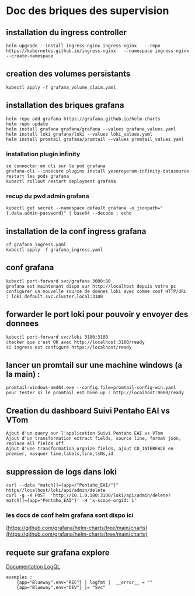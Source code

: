 # Doc des briques des supervision

## installation du ingress controller
    helm upgrade --install ingress-nginx ingress-nginx   --repo https://kubernetes.github.io/ingress-nginx   --namespace ingress-nginx --create-namespace

## creation des volumes persistants 
    kubectl apply -f grafana_volume_claim.yaml

## installation des briques grafana
    helm repo add grafana https://grafana.github.io/helm-charts
    helm repo update
    helm install grafana grafana/grafana --values grafana_values.yaml 
    helm install loki grafana/loki --values loki_values.yaml
    helm install promtail grafana/promtail --values promtail_values.yaml 

### installation plugin infinity
    se connecter en cli sur le pod grafana
    grafana-cli --insecure plugins install yesoreyeram-infinity-datasource
    restart les pods grafana
    kubectl rollout restart deployment grafana

### recup du pwd admin grafana
    kubectl get secret --namespace default grafana -o jsonpath="{.data.admin-password}" | base64 --decode ; echo

## installation de la conf ingress grafana
    cf grafana_ingress.yaml
    kubectl apply -f grafana_ingress.yaml

## conf grafana
    kubectl port-forward svc/grafana 3000:80
    grafana est maintenant dispo sur http://localhost depuis votre pc
    configurer un nouvelle source de donnes loki avec comme conf HTTP/URL : loki.default.svc.cluster.local:3100

## forwarder le port loki pour pouvoir y envoyer des donnees
    kubectl port-forward svc/loki 3100:3100
    checker que c'est OK avec http://localhost:3100/ready
    si ingress est configuré https://localhost/ready

## lancer un promtail sur une machine windows (a la main) :
    promtail-windows-amd64.exe --config.file=promtail-config-win.yaml
    pour tester si le promtail est bien up : http://localhost:9080/ready


## Creation du dashboard Suivi Pentaho EAI vs VTom
    Ajout d'un query sur l'application Suivi Pentaho EAI vs VTom
    Ajout d'un transformation extract fields, source line, format json, replace all fields off
    Ajout d'une transformation orgnize fields, ajout CD_INTERFACE en premier, masquer time,labels,line,tsNs,id

## suppression de logs dans loki
    curl --data "match[]={app=/"Pentaho_EAI/"}" https//localhost/loki/api/admin/delete
    curl -g -X POST  'http://10.1.0.180:3100/loki/api/admin/delete?match[]={app="Pentaho_EAI"}' -H 'x-scope-orgid: 1'

### les docs de conf helm grafana sont dispo ici 
[https://github.com/grafana/helm-charts/tree/main/charts](https://github.com/grafana/helm-charts/tree/main/charts)
 

## requete sur grafana explore
[Documentation LogQL](https://grafana.com/docs/loki/latest/logql/)

    exemples : 
        {app="Blueway",env="REC"} | logfmt |  __error__ = ""
        {app="Blueway",env="DEV"} |= "Svc"